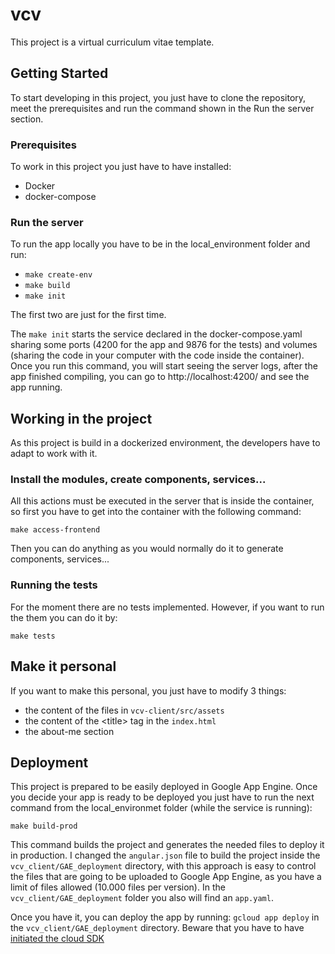 # vcv

This project is a virtual curriculum vitae template. 

## __Getting Started__

To start developing in this project, you just have to clone the repository, meet the prerequisites and run the command shown in the Run the server section.

### Prerequisites

To work in this project you just have to have installed:

- Docker
- docker-compose

### Run the server

To run the app locally you have to be in the local_environment folder and run:

- `make create-env`
- `make build`
- `make init`

The first two are just for the first time.

The `make init` starts the service declared in the docker-compose.yaml sharing some ports (4200 for the app and 9876 for the tests) and volumes (sharing the code in your computer with the code inside the container). Once you run this command, you will start seeing the server logs, after the app finished compiling, you can go to http://localhost:4200/ and see the app running.

## __Working in the project__

As this project is build in a dockerized environment, the developers have to adapt to work with it.

### Install the modules, create components, services...

All this actions must be executed in the server that is inside the container, so first you have to get into the container with the following command:

`make access-frontend` 

Then you can do anything as you would normally do it to generate components, services...

### Running the tests

For the moment there are no tests implemented. However, if you want to run the them you can do it by:

`make tests`

## __Make it personal__

If you want to make this personal, you just have to modify 3 things:

- the content of the files in `vcv-client/src/assets` 
- the content of the \<title> tag in the `index.html`
- the about-me section

## __Deployment__

This project is prepared to be easily deployed in Google App Engine. Once you decide your app is ready to be deployed you just have to run the next command from the local_environmet folder (while the service is running):

`make build-prod `

This command builds the project and generates the needed files to deploy it in production. I changed the `angular.json` file to build the project inside the `vcv_client/GAE_deployment`  directory, with this approach is easy to control the files that are going to be uploaded to Google App Engine, as you have a limit of files allowed (10.000 files per version). In the `vcv_client/GAE_deployment` folder you also will find an `app.yaml`. 

Once you have it, you can deploy the app by running: `gcloud app deploy` in the `vcv_client/GAE_deployment` directory. Beware that you have to have [initiated the cloud SDK](https://cloud.google.com/sdk/docs/initializing "Initializing Cloud SDK")

